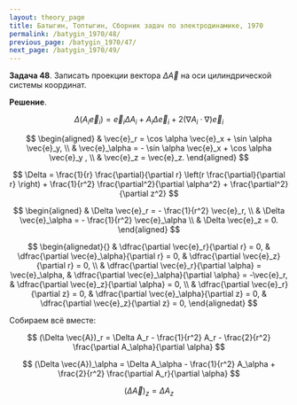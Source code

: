 ```yaml
---
layout: theory_page
title: Батыгин, Топтыгин, Сборник задач по электродинамике, 1970
permalink: /batygin_1970/48/
previous_page: /batygin_1970/47/
next_page: /batygin_1970/49/
---
```


**Задача 48**. Записать проекции вектора $\Delta \vec{A}$ на оси цилиндрической системы координат.

**Решение**.

$$
\Delta (A_i \vec{e}_i) = \vec{e}_i \Delta A_i + A_i \Delta \vec{e}_i + 2 (\nabla A_i \cdot \nabla) \vec{e}_i
$$

$$
\begin{aligned}
& \vec{e}_r = \cos \alpha \vec{e}_x + \sin \alpha \vec{e}_y, \\
& \vec{e}_\alpha = - \sin \alpha \vec{e}_x + \cos \alpha \vec{e}_y , \\
& \vec{e}_z = \vec{e}_z.
\end{aligned}
$$

$$
\Delta = \frac{1}{r} \frac{\partial}{\partial r} \left(r \frac{\partial}{\partial r} \right) + \frac{1}{r^2} \frac{\partial^2}{\partial \alpha^2} + \frac{\partial^2}{\partial z^2}
$$

$$
\begin{aligned}
& \Delta \vec{e}_r =  - \frac{1}{r^2} \vec{e}_r, \\
& \Delta \vec{e}_\alpha = - \frac{1}{r^2} \vec{e}_\alpha \\
& \Delta \vec{e}_z = 0.
\end{aligned}
$$

$$
\begin{alignedat}{}
& \dfrac{\partial \vec{e}_r}{\partial r} = 0, & \dfrac{\partial \vec{e}_\alpha}{\partial r} = 0, & \dfrac{\partial \vec{e}_z}{\partial r} = 0, \\
& \dfrac{\partial \vec{e}_r}{\partial \alpha} = \vec{e}_\alpha, & \dfrac{\partial \vec{e}_\alpha}{\partial \alpha} = -\vec{e}_r, & \dfrac{\partial \vec{e}_z}{\partial \alpha} = 0, \\
& \dfrac{\partial \vec{e}_r}{\partial z} = 0, & \dfrac{\partial \vec{e}_\alpha}{\partial z} = 0, & \dfrac{\partial \vec{e}_z}{\partial z} = 0,
\end{alignedat}
$$

Собираем всё вместе:

$$
(\Delta \vec{A})_r = \Delta A_r - \frac{1}{r^2} A_r - \frac{2}{r^2} \frac{\partial A_\alpha}{\partial \alpha}
$$

$$
(\Delta \vec{A})_\alpha = \Delta A_\alpha  - \frac{1}{r^2} A_\alpha + \frac{2}{r^2} \frac{\partial A_r}{\partial \alpha}
$$

$$
(\Delta \vec{A})_z = \Delta A_z
$$
